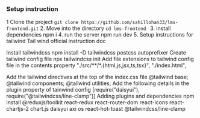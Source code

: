 ### Setup instruction
 1  Clone the project
    ```
    git clone https://github.com/sahillohan33/lms-frontend.git
    ```
2.  Move into the directory
    ```cd lms-frontend
    ```
3.  install dependencies
    npm i
4.  run the server
    npm run dev
5.  Setup instructions for tailwind
Tail wind official instruction doc

Install tailwindcss
    npm install -D tailwindcss postcss autoprefixer
Create tailwind config file
    npx tailwindcss init
Add file extensions to tailwind config file in the contents property
    "./src/**/*.{html,js,jsx,ts,tsx}", "./index.html",

Add the tailwind directives at the top of the index.css file
    @tailwind base;
    @tailwind components;
    @tailwind utilities;
Add the following details in the plugin property of tainwind config
    [require("daisyui"), require("@tailwindcss/line-clamp")]
Adding plugins and dependencies
npm install @reduxjs/toolkit react-redux react-router-dom react-icons react-chartjs-2 chart.js daisyui axi
os react-hot-toast @tailwindcss/line-clamp
